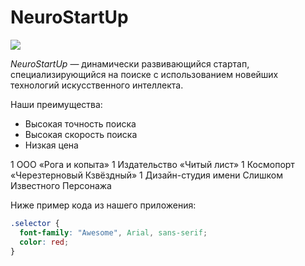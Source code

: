 # NeuroStartUp

![](https://netology-code.github.io/git-homeworks/introduction/assets/logo.png)

*NeuroStartUp* — динамически развивающийся стартап, специализирующийся на поиске с использованием 
 новейших технологий искусственного интеллекта.

Наши преимущества:
* Высокая точность поиска
* Высокая скорость поиска
* Низкая цена

1 ООО «Рога и копыта»
1 Издательство «Читый лист»
1 Космопорт «Черезтерновый Кзвёздный»
1 Дизайн-студия имени Слишком Известного Персонажа

Ниже пример кода из нашего приложения:

``` css
.selector {
  font-family: "Awesome", Arial, sans-serif;
  color: red;
}
```